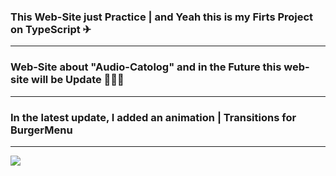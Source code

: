 <h3>This Web-Site just Practice | and Yeah this is my Firts Project on TypeScript ✈ </h3>
<hr/>
<h3>Web-Site about "Audio-Catolog" and in the Future this web-site will be Update 👨🏻‍💻 </h3>
<hr/>
<h3>In the latest update, I added an animation | Transitions for BurgerMenu</h3>
<hr/>
<img src='https://www.londonvirginhair.com/cdn/shop/products/f186d1_8a28db63b7574babb9854cfd0805842e_mv2.gif?v=1602073168'>
